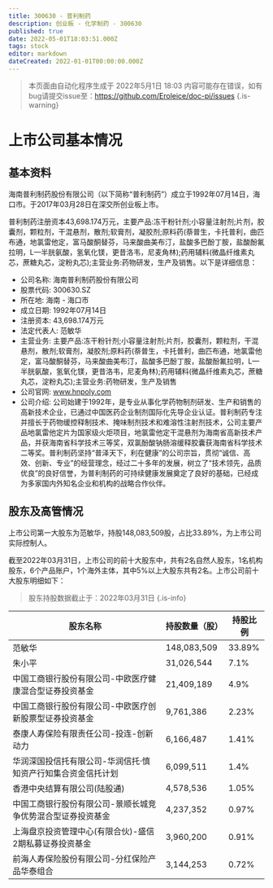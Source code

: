 ```yaml
---
title: 300630 - 普利制药
description: 创业板 - 化学制药 - 300630
published: true
date: 2022-05-01T18:03:51.000Z
tags: stock
editor: markdown
dateCreated: 2022-01-01T00:00:00.000Z
---
```


> 本页面由自动化程序生成于 2022年5月1日 18:03
> 内容可能存在错误，如有bug请提交issue至：https://github.com/Eroleice/doc-pi/issues
{.is-warning}

# 上市公司基本情况

## 基本资料

海南普利制药股份有限公司（以下简称“普利制药”）成立于1992年07月14日，海口市。于2017年03月28日在深交所创业板上市。

普利制药注册资本43,698.174万元，主要产品:冻干粉针剂;小容量注射剂;片剂，胶囊剂，颗粒剂，干混悬剂，散剂;软膏剂，凝胶剂;原料药(萘普生，卡托普利，曲匹布通，地氯雷他定，富马酸酮替芬，马来酸曲美布汀，盐酸多巴酚丁胺，盐酸酚氟拉明，L—半胱氨酸，氢氧化镁，更昔洛韦，尼麦角林);药用辅料(微晶纤维素丸芯，蔗糖丸芯，淀粉丸芯);主营业务:药物研发，生产及销售。以下是详细信息：

- 公司名称: 海南普利制药股份有限公司
- 股票代码: 300630.SZ
- 所在地: 海南 - 海口市
- 成立日期: 1992年07月14日
- 注册资本: 43,698.174万元
- 法定代表人: 范敏华
- 主营业务: 主要产品:冻干粉针剂;小容量注射剂;片剂，胶囊剂，颗粒剂，干混悬剂，散剂;软膏剂，凝胶剂;原料药(萘普生，卡托普利，曲匹布通，地氯雷他定，富马酸酮替芬，马来酸曲美布汀，盐酸多巴酚丁胺，盐酸酚氟拉明，L—半胱氨酸，氢氧化镁，更昔洛韦，尼麦角林);药用辅料(微晶纤维素丸芯，蔗糖丸芯，淀粉丸芯);主营业务:药物研发，生产及销售
- 公司官网: www.hnpoly.com
- 公司介绍: 公司始建于1992年，是专业从事化学药物制剂研发、生产和销售的高新技术企业，已通过中国医药企业制剂国际化先导企业认证。普利制药专注并擅长于药物缓控释制技术、掩味制剂技术和难溶性注射剂技术，公司主要产品地氯雷他定片为国家级火炬项目，地氯雷他定干混悬剂为海南省高新技术产品，并获海南省科学技术三等奖，双氯酚酸钠肠溶缓释胶囊获海南省科学技术二等奖。普利制药坚持“普泽天下，利在健康”的公司宗旨，贯彻“诚信、高效、创新、专业”的经营理念，经过二十多年的发展，树立了“技术领先，品质优良”的良好信誉，为普利制药的可持续健康发展奠定了良好的基础，已经成为多家国内外知名企业和机构的战略合作伙伴。


## 股东及高管情况

上市公司第一大股东为范敏华，持股148,083,509股，占比33.89%，为上市公司实际控制人。

截至2022年03月31日，上市公司的前十大股东中，共有2名自然人股东，1名机构股东，6个产品账户，1个海外主体，其中5%以上大股东共有2名。上市公司前十大股东明细如下：

> 股东持股数据截止于：2022年03月31日
{.is-info}

| 股东名称 | 持股数量（股） | 持股比例 |
| --- | --- | --- |
| 范敏华 | 148,083,509 | 33.89% |
| 朱小平 | 31,026,544 | 7.1% |
| 中国工商银行股份有限公司-中欧医疗健康混合型证券投资基金 | 21,409,189 | 4.9% |
| 中国工商银行股份有限公司-中欧医疗创新股票型证券投资基金 | 9,761,386 | 2.23% |
| 泰康人寿保险有限责任公司-投连-创新动力 | 6,166,487 | 1.41% |
| 华润深国投信托有限公司-华润信托·慎知资产行知集合资金信托计划 | 6,099,511 | 1.4% |
| 香港中央结算有限公司(陆股通) | 4,578,536 | 1.05% |
| 中国工商银行股份有限公司-景顺长城竞争优势混合型证券投资基金 | 4,237,352 | 0.97% |
| 上海盘京投资管理中心(有限合伙)-盛信2期私募证券投资基金 | 3,960,200 | 0.91% |
| 前海人寿保险股份有限公司-分红保险产品华泰组合 | 3,144,253 | 0.72% |





